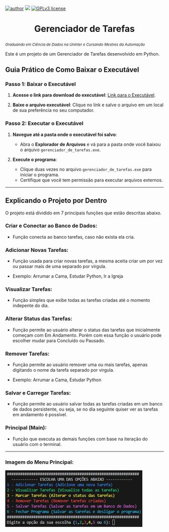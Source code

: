 [![author](https://img.shields.io/badge/author-Adilsong-red.svg)](https://www.linkedin.com/in/adilson-gustavo-marcondes-barreto-de-souza-a74b98133/) [![](https://img.shields.io/badge/python-3.12+-blue.svg)](https://www.python.org/downloads/release/python-365/) [![GPLv3 license](https://img.shields.io/badge/License-GPLv3-blue.svg)](http://perso.crans.org/besson/LICENSE.html)

<h1 align="center">Gerenciador de Tarefas</h1>

<sub>*Graduando em Ciência de Dados na Uninter e Cursando Mestres da Automação*</sub>

Este é um projeto de um Gerenciador de Tarefas desenvolvido em Python.

<h2 align="left">Guia Prático de Como Baixar o Executável</h3>

<h3 align="left">Passo 1: Baixar o Executável</h3>

1. **Acesse o link para download do executável**: [Link para o Executável](https://github.com/adilsong3/gerenciador_de_tarefas/tree/main/executavel). 

2. **Baixe o arquivo executável**: Clique no link e salve o arquivo em um local de sua preferência no seu computador.

<h3 align="left">Passo 2: Executar o Executável</h3>

1. **Navegue até a pasta onde o executável foi salvo**: 
    - Abra o **Explorador de Arquivos** e vá para a pasta onde você baixou o arquivo `gerenciador_de_tarefas.exe`.

2. **Execute o programa**:
   - Clique duas vezes no arquivo `gerenciador_de_tarefas.exe` para iniciar o programa.
   - Certifique que você tem permissão para executar arquivos externos.

---

<h2 align="left">Explicando o Projeto por Dentro</h3>

O projeto está dívidido em 7 principais funções que estão descritas abaixo.

<h3 align="left">Criar e Conectar ao Banco de Dados:</h3>

- Função conecta ao banco tarefas, caso não exista ela cria.

<h3 align="left">Adicionar Novas Tarefas:</h3>

- Função usada para criar novas tarefas, a mesma aceita criar um por vez ou passar mais de uma separado por vírgula.

- Exemplo: Arrumar a Cama, Estudar Python, Ir a Igreja

<h3 align="left">Visualizar Tarefas:</h3>

- Função simples que exibe todas as tarefas criadas até o momento indepente do dia.

<h3 align="left">Alterar Status das Tarefas:</h3>

- Função permite ao usuário alterar o status das tarefas que inicialmente começam com Em Andamento. Porém com essa função o usuário pode escolher mudar para Concluído ou Pausado.

<h3 align="left">Remover Tarefas:</h3>

- Função permite ao usuário remover uma ou mais tarefas, apenas digitando o nome da tarefa separado por virgula.

- Exemplo: Arrumar a Cama, Estudar Python

<h3 align="left">Salvar e Carregar Tarefas:</h3>

- Função permite ao usuário salvar todas as tarefas criadas em um banco de dados persistente, ou seja, se no dia seguinte quiser ver as tarefas em andamento é possível.

<h3 align="left">Principal (Main):</h3>

- Função que executa as demais funções com base na iteração do usuário com o terminal.

---

<h3 align="left">Imagem do Menu Principal:</h3>

![Exemplo da Interface do Gerenciador de Tarefas](menu_principal.png)